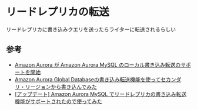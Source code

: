 # リードレプリカの転送

リードレプリカに書き込みクエリを送ったらライターに転送されるらしい

## 参考

- [Amazon Aurora が Amazon Aurora MySQL のローカル書き込み転送のサポートを開始](https://aws.amazon.com/jp/about-aws/whats-new/2023/07/amazon-aurora-local-write-forwarding-aurora-mysql/)
- [Amazon Aurora Global Databaseの書き込み転送機能を使ってセカンダリ・リージョンから書き込んでみた](https://dev.classmethod.jp/articles/write-to-aurora-global-database-secondary-with-write-forward/)
- [[アップデート] Amazon Aurora MySQL でリードレプリカの書き込み転送機能がサポートされたので使ってみた](https://dev.classmethod.jp/articles/aurora-local-write-forwarding/)
